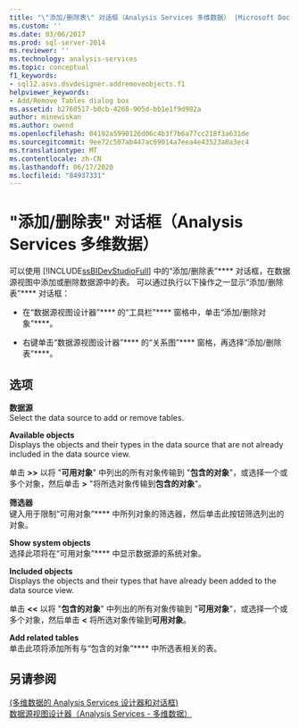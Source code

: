 ```yaml
---
title: "\"添加/删除表\" 对话框（Analysis Services 多维数据） |Microsoft Docs"
ms.custom: ''
ms.date: 03/06/2017
ms.prod: sql-server-2014
ms.reviewer: ''
ms.technology: analysis-services
ms.topic: conceptual
f1_keywords:
- sql12.asvs.dsvdesigner.addremoveobjects.f1
helpviewer_keywords:
- Add/Remove Tables dialog box
ms.assetid: b2760517-b0cb-4268-905d-bb1e1f9d902a
author: minewiskan
ms.author: owend
ms.openlocfilehash: 04192a5990126d06c4b3f7b6a77cc218f3a631de
ms.sourcegitcommit: 9ee72c507ab447ac69014a7eea4e43523a0a3ec4
ms.translationtype: MT
ms.contentlocale: zh-CN
ms.lasthandoff: 06/17/2020
ms.locfileid: "84937331"
---
```

# <a name="add-remove-tables-dialog-box-analysis-services---multidimensional-data"></a>"添加/删除表" 对话框（Analysis Services 多维数据）
  可以使用 [!INCLUDE[ssBIDevStudioFull](../../includes/ssbidevstudiofull-md.md)] 中的“添加/删除表”**** 对话框，在数据源视图中添加或删除数据源中的表。 可以通过执行以下操作之一显示“添加/删除表”**** 对话框：  
  
-   在“数据源视图设计器”**** 的“工具栏”**** 窗格中，单击“添加/删除对象”****。  
  
-   右键单击“数据源视图设计器”**** 的“关系图”**** 窗格，再选择“添加/删除表”****。  
  
## <a name="options"></a>选项  
 **数据源**  
 Select the data source to add or remove tables.  
  
 **Available objects**  
 Displays the objects and their types in the data source that are not already included in the data source view.  
  
 单击 **>>** 以将 "**可用对象**" 中列出的所有对象传输到 "**包含的对象**"，或选择一个或多个对象，然后单击 **>** "将所选对象传输到**包含的对象**"。  
  
 **筛选器**  
 键入用于限制“可用对象”**** 中所列对象的筛选器，然后单击此按钮筛选列出的对象。  
  
 **Show system objects**  
 选择此项将在“可用对象”**** 中显示数据源的系统对象。  
  
 **Included objects**  
 Displays the objects and their types that have already been added to the data source view.  
  
 单击 **<<** 以将 "**包含的对象**" 中列出的所有对象传输到 "**可用对象**"，或选择一个或多个对象，然后单击 **<** 将所选对象传输到**可用对象**。  
  
 **Add related tables**  
 单击此项将添加所有与“包含的对象”**** 中所选表相关的表。  
  
## <a name="see-also"></a>另请参阅  
 [&#40;多维数据的 Analysis Services 设计器和对话框&#41;](../analysis-services/analysis-services-designers-and-dialog-boxes-multidimensional-data.md)   
 [数据源视图设计器（Analysis Services - 多维数据）](../analysis-services/data-source-view-designer-analysis-services-multidimensional-data.md)  
  
  
